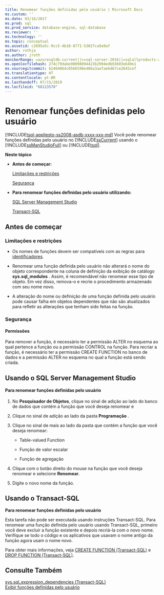 ```yaml
---
title: Renomear funções definidas pelo usuário | Microsoft Docs
ms.custom: ''
ms.date: 03/16/2017
ms.prod: sql
ms.prod_service: database-engine, sql-database
ms.reviewer: ''
ms.technology: ''
ms.topic: conceptual
ms.assetid: c2695a5c-9cc5-4b18-8771-53027ca9a9af
author: rothja
ms.author: jroth
monikerRange: =azuresqldb-current||>=sql-server-2016||=sqlallproducts-allversions||>=sql-server-linux-2017||=azuresqldb-mi-current
ms.openlocfilehash: 274c79dabe90098094423b2994edb93603e649e1
ms.sourcegitcommit: b2464064c0566590e486a3aafae6d67ce2645cef
ms.translationtype: HT
ms.contentlocale: pt-BR
ms.lasthandoff: 07/15/2019
ms.locfileid: "68123570"
---
```

# <a name="rename-user-defined-functions"></a>Renomear funções definidas pelo usuário
[!INCLUDE[tsql-appliesto-ss2008-asdb-xxxx-xxx-md](../../includes/tsql-appliesto-ss2008-asdb-xxxx-xxx-md.md)]
  Você pode renomear funções definidas pelo usuário no [!INCLUDE[ssCurrent](../../includes/sscurrent-md.md)] usando o [!INCLUDE[ssManStudioFull](../../includes/ssmanstudiofull-md.md)] ou [!INCLUDE[tsql](../../includes/tsql-md.md)].  
  
 **Neste tópico**  
  
-   **Antes de começar:**  
  
     [Limitações e restrições](#Restrictions)  
  
     [Segurança](#Security)  
  
-   **Para renomear funções definidas pelo usuário utilizando:**  
  
     [SQL Server Management Studio](#SSMSProcedure)  
  
     [Transact-SQL](#TsqlProcedure)  
  
##  <a name="BeforeYouBegin"></a> Antes de começar  
  
###  <a name="Restrictions"></a> Limitações e restrições  
  
-   Os nomes de funções devem ser compatíveis com as regras para [identificadores](../../relational-databases/databases/database-identifiers.md).  
  
-   Renomear uma função definida pelo usuário não alterará o nome do objeto correspondente na coluna de definição da exibição de catálogo **sys.sql_modules** . Assim, é recomendável não renomear esse tipo de objeto. Em vez disso, remova-o e recrie o procedimento armazenado com seu nome novo.  
  
-   A alteração do nome ou definição de uma função definida pelo usuário pode causar falha em objetos dependentes que não são atualizados para refletir as alterações que tenham sido feitas na função.  
  
###  <a name="Security"></a> Segurança  
  
####  <a name="Permissions"></a> Permissões  
 Para remover a função, é necessário ter a permissão ALTER no esquema ao qual pertence a função ou a permissão CONTROL na função. Para recriar a função, é necessário ter a permissão CREATE FUNCTION no banco de dados e a permissão ALTER no esquema no qual a função está sendo criada.  
  
##  <a name="SSMSProcedure"></a> Usando o SQL Server Management Studio  
  
#### <a name="to-rename-user-defined-functions"></a>Para renomear funções definidas pelo usuário  
  
1.  No **Pesquisador de Objetos**, clique no sinal de adição ao lado do banco de dados que contém a função que você deseja renomear e  
  
2.  Clique no sinal de adição ao lado da pasta **Programação** .  
  
3.  Clique no sinal de mais ao lado da pasta que contém a função que você deseja renomear:  
  
    -   Table-valued Function  
  
    -   Função de valor escalar  
  
    -   Função de agregação  
  
4.  Clique com o botão direito do mouse na função que você deseja renomear e selecione **Renomear**.  
  
5.  Digite o novo nome da função.  
  
##  <a name="TsqlProcedure"></a> Usando o Transact-SQL  
 **Para renomear funções definidas pelo usuário**  
  
 Esta tarefa não pode ser executada usando instruções Transact-SQL. Para renomear uma função definida pelo usuário usando Transact-SQL, primeiro você deve excluir a função existente e depois recriá-la com o novo nome. Verifique se todo o código e os aplicativos que usavam o nome antigo da função agora usam o nome novo.  
  
 Para obter mais informações, veja [CREATE FUNCTION &#40;Transact-SQL&#41;](../../t-sql/statements/create-function-transact-sql.md) e [DROP FUNCTION &#40;Transact-SQL&#41;](../../t-sql/statements/drop-function-transact-sql.md).  
  
## <a name="see-also"></a>Consulte Também  
 [sys.sql_expression_dependencies &#40;Transact-SQL&#41;](../../relational-databases/system-catalog-views/sys-sql-expression-dependencies-transact-sql.md)   
 [Exibir funções definidas pelo usuário](../../relational-databases/user-defined-functions/view-user-defined-functions.md)  
  
  
